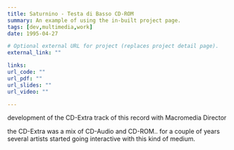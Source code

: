 ```yaml
---
title: Saturnino - Testa di Basso CD-ROM
summary: An example of using the in-built project page.
tags: [dev,multimedia,work]
date: 1995-04-27

# Optional external URL for project (replaces project detail page).
external_link: ""

links:
url_code: ""
url_pdf: ""
url_slides: ""
url_video: ""

---
```


development of the CD-Extra track of this record with Macromedia Director

the CD-Extra was a mix of CD-Audio and CD-ROM.. for a couple of years several artists started going interactive with this kind of medium.
